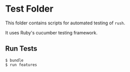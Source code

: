 Test Folder
==================================================

This folder contains scripts for automated testing of `rush`.

It uses Ruby's cucumber testing framework.

Run Tests
--------------------------------------------------

    $ bundle
    $ run features

